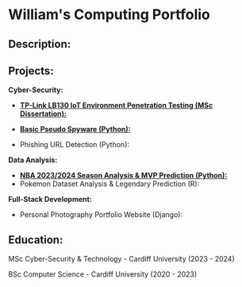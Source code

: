 # William's Computing Portfolio

## Description:

## Projects:

**Cyber-Security:**

* [**TP-Link LB130 IoT Environment Penetration Testing (MSc Dissertation):**](https://github.com/wlshepherd/My_Portolio/blob/main/NBA_Data_Analysis_Project.ipynb)
  
* [**Basic Pseudo Spyware (Python):**](https://github.com/wlshepherd/My_Portolio/tree/main/Pseudo%20Spyware%20Side%20Project)
* Phishing URL Detection (Python):

**Data Analysis:**

* [**NBA 2023/2024 Season Analysis & MVP Prediction (Python):**](https://github.com/wlshepherd/My_Portolio/blob/main/NBA_Data_Analysis_Project.ipynb)
* Pokémon Dataset Analysis & Legendary Prediction (R):


**Full-Stack Development:**

* Personal Photography Portfolio Website (Django):


## Education:
MSc Cyber-Security & Technology - Cardiff University (2023 - 2024)

BSc Computer Science - Cardiff University (2020 - 2023)


